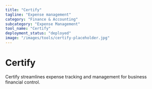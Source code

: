 ```yaml
---
title: "Certify"
tagline: "Expense management"
category: "Finance & Accounting"
subcategory: "Expense Management"
tool_name: "Certify"
deployment_status: "deployed"
image: "/images/tools/certify-placeholder.jpg"
---
```


# Certify

Certify streamlines expense tracking and management for business financial control.
